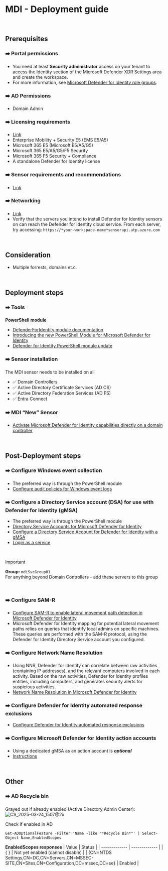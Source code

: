 # MDI - Deployment guide

<br>

## Prerequisites

### ➡️ Portal permissions

- You need at least **Security administrator** access on your tenant to access the Identity section of the Microsoft Defender XDR Settings area and create the workspace.
- For more information, see [Microsoft Defender for Identity role groups](https://learn.microsoft.com/en-us/defender-for-identity/role-groups).

### ➡️ AD Permissions

- Domain Admin

### ➡️ Licensing requirements

- [Link](https://learn.microsoft.com/en-us/defender-for-identity/deploy/prerequisites#licensing-requirements)
- Enterprise Mobility + Security E5 (EMS E5/A5)
- Microsoft 365 E5 (Microsoft E5/A5/G5)
- Microsoft 365 E5/A5/G5/F5 Security
- Microsoft 365 F5 Security + Compliance
- A standalone Defender for Identity license

### ➡️ Sensor requirements and recommendations

- [Link](https://learn.microsoft.com/en-us/defender-for-identity/deploy/prerequisites#sensor-requirements-and-recommendations)

### ➡️ Networking

- [Link](https://learn.microsoft.com/en-us/defender-for-identity/deploy/prerequisites#required-ports)
- Verify that the servers you intend to install Defender for Identity sensors on can reach the Defender for Identity cloud service. From each server, try accessing: `https://*your-workspace-name*sensorapi.atp.azure.com`

<br>

## Consideration

- Multiple forrests, domains et.c.


<br>

## Deployment steps

### ➡️ Tools

**PowerShell module**

- [DefenderForIdentity module documentation](https://learn.microsoft.com/en-us/powershell/module/defenderforidentity/?view=defenderforidentity-latest)
- [Introducing the new PowerShell Module for Microsoft Defender for Identity](https://techcommunity.microsoft.com/blog/microsoftthreatprotectionblog/introducing-the-new-powershell-module-for-microsoft-defender-for-identity/4028734)
- [Defender for Identity PowerShell module update](https://techcommunity.microsoft.com/blog/microsoftthreatprotectionblog/defender-for-identity-powershell-module-update/4208525)

### ➡️ Sensor installation

The MDI sensor needs to be installed on all

- ✅ Domain Controllers
- ✅ Active Directory Certificate Services (AD CS)
- ✅ Active Directory Federation Services (AD FS)
- ✅ Entra Connect

### ➡️ MDI “New” Sensor

- [Activate Microsoft Defender for Identity capabilities directly on a domain controller](https://learn.microsoft.com/en-us/defender-for-identity/deploy/activate-capabilities)

<br>

## Post-Deployment steps

### ➡️ Configure Windows event collection

- The preferred way is through the PowerShell module
- [Configure audit policies for Windows event logs](https://learn.microsoft.com/en-us/defender-for-identity/deploy/configure-windows-event-collection)

### ➡️ Configure a Directory Service account (DSA) for use with Defender for Identity (gMSA)

- The preferred way is through the PowerShell module
- [Directory Service Accounts for Microsoft Defender for Identity](https://learn.microsoft.com/en-us/defender-for-identity/deploy/directory-service-accounts)
- [Configure a Directory Service Account for Defender for Identity with a gMSA](https://learn.microsoft.com/en-us/defender-for-identity/deploy/create-directory-service-account-gmsa)
- [Login as a service](https://learn.microsoft.com/en-us/defender-for-identity/deploy/create-directory-service-account-gmsa#verify-that-the-gmsa-account-has-the-required-rights)

<br>

> [!IMPORTANT]
> **Group:** `mdiSvcGroup01` <br>
> For anything beyond Domain Controllers - add these servers to this group

<br>

### ➡️ Configure SAM-R

- [Configure SAM-R to enable lateral movement path detection in Microsoft Defender for Identity](https://learn.microsoft.com/en-us/defender-for-identity/deploy/remote-calls-sam)
- Microsoft Defender for Identity mapping for potential lateral movement paths relies on queries that identify local admins on specific machines. These queries are performed with the SAM-R protocol, using the Defender for Identity Directory Service account you configured.

### ➡️ Configure Network Name Resolution

- Using NNR, Defender for Identity can correlate between raw activities (containing IP addresses), and the relevant computers involved in each activity. Based on the raw activities, Defender for Identity profiles entities, including computers, and generates security alerts for suspicious activities.
- [Network Name Resolution in Microsoft Defender for Identity](https://learn.microsoft.com/en-us/defender-for-identity/nnr-policy)

### ➡️ Configure Defender for Identity automated response exclusions

- [Configure Defender for Identity automated response exclusions](https://learn.microsoft.com/en-us/defender-for-identity/automated-response-exclusions)

### ➡️ Configure Microsoft Defender for Identity action accounts

- Using a dedicated gMSA as an action account is ***optional***
- [Instructions](https://learn.microsoft.com/en-us/defender-for-identity/deploy/manage-action-accounts)
  
<br>

## Other

### ➡️ AD Recycle bin
Grayed out if already enabled (Active Directory Admin Center):
![CS_2025-03-24_1507@2x](https://github.com/user-attachments/assets/ab18ddd0-a5aa-430d-a5d1-d06c4c0a16ce)

Check if enabled in AD 
```
Get-ADOptionalFeature -Filter 'Name -like "*Recycle Bin*"' | Select-Object Name,EnabledScopes 
```
**EnabledScopes responses**
| Value | Status |
| ------------- | ------------- |
| { } | Not yet enabled (cannot disable) |
| {CN=NTDS Settings,CN=DC,CN=Servers,CN=MSSEC-SITE,CN=Sites,CN=Configuration,DC=mssec,DC=se} | Enabled |

